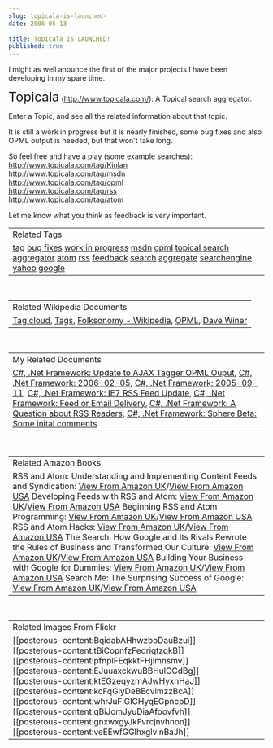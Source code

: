 ```yaml
---
slug: topicala-is-launched-
date: 2006-05-13
 
title: Topicala Is LAUNCHED!
published: true
---
```

I might as well anounce the first of the major projects I have been developing in my spare time.<p /><span style="font-size: 180%;">Topicala</span> (<a href="http://www.topicala.com/">http://www.topicala.com/</a>): A Topical search aggregator.<p />Enter a Topic, and see all the related information about that topic.<p />It is still a work in progress but it is nearly finished, some bug fixes and also OPML output is needed, but that won't take long.<p />So feel free and have a play (some example searches):<br /><a href="http://www.topicala.com/tag/Kinlan">http://www.topicala.com/tag/Kinlan</a><br /><a href="http://www.topicala.com/tag/msdn">http://www.topicala.com/tag/msdn</a><br /><a href="http://www.topicala.com/tag/opml">http://www.topicala.com/tag/opml</a><br /><a href="http://www.topicala.com/tag/rss">http://www.topicala.com/tag/rss</a><br /><a href="http://www.topicala.com/tag/atom">http://www.topicala.com/tag/atom</a><p />Let me know what you think as feedback is very important.<p /><table class="TechnoratiHead TagHeader">
<tr><td>Related Tags</td></tr>
<tr class="Technorati"><td>
<a href="http://www.kinlan.co.uk/tag/tag" class="Tag" rel="tag">tag</a> <a href="http://www.kinlan.co.uk/tag/bug%20fixes" class="Tag" rel="tag">bug fixes</a> <a href="http://www.kinlan.co.uk/tag/work%20in%20progress" class="Tag" rel="tag">work in progress</a> <a href="http://www.kinlan.co.uk/tag/msdn" class="Tag" rel="tag">msdn</a> <a href="http://www.kinlan.co.uk/tag/opml" class="Tag" rel="tag">opml</a> <a href="http://www.kinlan.co.uk/tag/topical%20search" class="Tag" rel="tag">topical search</a> <a href="http://www.kinlan.co.uk/tag/aggregator" class="Tag" rel="tag">aggregator</a> <a href="http://www.kinlan.co.uk/tag/atom" class="Tag" rel="tag">atom</a> <a href="http://www.kinlan.co.uk/tag/rss" class="Tag" rel="tag">rss</a> <a href="http://www.kinlan.co.uk/tag/feedback" class="Tag" rel="tag">feedback</a> <a href="http://www.kinlan.co.uk/tag/search" class="Tag" rel="tag">search</a> <a href="http://www.kinlan.co.uk/tag/aggregate" class="Tag" rel="tag">aggregate</a> <a href="http://www.kinlan.co.uk/tag/searchengine" class="Tag" rel="tag">searchengine</a> <a href="http://www.kinlan.co.uk/tag/yahoo" class="Tag" rel="tag">yahoo</a> <a href="http://www.kinlan.co.uk/tag/google" class="Tag" rel="tag">google</a>
</td></tr>
</table><br /><table class="TechnoratiHead TagHeader">
<tr><td>Related Wikipedia Documents</td></tr>
<tr class="Technorati"><td>
<a href="http://en.wikipedia.org/wiki/Tag_cloud" class="Tag" rel="tag">Tag cloud</a>, <a href="http://en.wikipedia.org/wiki/Tags" class="Tag" rel="tag">Tags</a>, <a href="http://en.wikipedia.org/wiki/Folksonomy" class="Tag" rel="tag">Folksonomy - Wikipedia</a>, <a href="http://en.wikipedia.org/wiki/OPML" class="Tag" rel="tag">OPML</a>, <a href="http://en.wikipedia.org/wiki/Dave_Winer" class="Tag" rel="tag">Dave Winer</a>
</td></tr>
</table><br /><table class="TechnoratiHead TagHeader">
<tr><td>My Related Documents</td></tr>
<tr class="Technorati"><td>
<a href="http://www.kinlan.co.uk/2005/11/update-to-ajax-tagger-opml-ouput.html" class="Tag" rel="tag">C#, .Net Framework: Update to AJAX Tagger OPML Ouput</a>, <a href="http://www.kinlan.co.uk/archive/2006_02_05_dotnet-and-stuff_archive.html" class="Tag" rel="tag">C#, .Net Framework: 2006-02-05</a>, <a href="http://www.kinlan.co.uk/archive/2005_09_11_dotnet-and-stuff_archive.html" class="Tag" rel="tag">C#, .Net Framework: 2005-09-11</a>, <a href="http://www.kinlan.co.uk/2005/07/ie7-rss-feed-update.html" class="Tag" rel="tag">C#, .Net Framework: IE7 RSS Feed Update</a>, <a href="http://www.kinlan.co.uk/2006/03/feed-or-email-delivery.html" class="Tag" rel="tag">C#, .Net Framework: Feed or Email Delivery</a>, <a href="http://www.kinlan.co.uk/2006/02/question-about-rss-readers.html" class="Tag" rel="tag">C#, .Net Framework: A Question about RSS Readers</a>, <a href="http://www.kinlan.co.uk/2005/11/sphere-beta-some-inital-comments.html" class="Tag" rel="tag">C#, .Net Framework: Sphere Beta: Some inital comments</a>
</td></tr>
</table><br /><table class="TechnoratiHead TagHeader">
<tr><td>Related Amazon Books</td></tr>
<tr class="Technorati"><td>RSS and Atom: Understanding and Implementing Content Feeds and Syndication: <a href="http://www.amazon.co.uk/exec/obidos/redirect?tag=cnetfra-21&amp;link_code=xm2&amp;camp=2025&amp;creative=165953&amp;path=http://www.amazon.co.uk/gp/redirect.html%253fASIN=1904811574%2526tag=cnetfra-21%2526lcode=xm2%2526cID=2025%2526ccmID=165953%2526location=/o/ASIN/1904811574%25253FSubscriptionId=0CM2PVF6VAHJQKW5G782" class="Tag" rel="tag">View From Amazon UK</a>/<a href="http://www.amazon.com/exec/obidos/redirect?tag=cnetfra-20&amp;link_code=xm2&amp;camp=2025&amp;creative=165953&amp;path=http://www.amazon.com/gp/redirect.html%253fASIN=1904811574%2526tag=cnetfra-20%2526lcode=xm2%2526cID=2025%2526ccmID=165953%2526location=/o/ASIN/1904811574%25253FSubscriptionId=0CM2PVF6VAHJQKW5G782" class="Tag" rel="tag">View From Amazon USA</a> Developing Feeds with RSS and Atom: <a href="http://www.amazon.co.uk/exec/obidos/redirect?tag=cnetfra-21&amp;link_code=xm2&amp;camp=2025&amp;creative=165953&amp;path=http://www.amazon.co.uk/gp/redirect.html%253fASIN=0596008813%2526tag=cnetfra-21%2526lcode=xm2%2526cID=2025%2526ccmID=165953%2526location=/o/ASIN/0596008813%25253FSubscriptionId=0CM2PVF6VAHJQKW5G782" class="Tag" rel="tag">View From Amazon UK</a>/<a href="http://www.amazon.com/exec/obidos/redirect?tag=cnetfra-20&amp;link_code=xm2&amp;camp=2025&amp;creative=165953&amp;path=http://www.amazon.com/gp/redirect.html%253fASIN=0596008813%2526tag=cnetfra-20%2526lcode=xm2%2526cID=2025%2526ccmID=165953%2526location=/o/ASIN/0596008813%25253FSubscriptionId=0CM2PVF6VAHJQKW5G782" class="Tag" rel="tag">View From Amazon USA</a> Beginning RSS and Atom Programming: <a href="http://www.amazon.co.uk/exec/obidos/redirect?tag=cnetfra-21&amp;link_code=xm2&amp;camp=2025&amp;creative=165953&amp;path=http://www.amazon.co.uk/gp/redirect.html%253fASIN=0764579169%2526tag=cnetfra-21%2526lcode=xm2%2526cID=2025%2526ccmID=165953%2526location=/o/ASIN/0764579169%25253FSubscriptionId=0CM2PVF6VAHJQKW5G782" class="Tag" rel="tag">View From Amazon UK</a>/<a href="http://www.amazon.com/exec/obidos/redirect?tag=cnetfra-20&amp;link_code=xm2&amp;camp=2025&amp;creative=165953&amp;path=http://www.amazon.com/gp/redirect.html%253fASIN=0764579169%2526tag=cnetfra-20%2526lcode=xm2%2526cID=2025%2526ccmID=165953%2526location=/o/ASIN/0764579169%25253FSubscriptionId=0CM2PVF6VAHJQKW5G782" class="Tag" rel="tag">View From Amazon USA</a> RSS and Atom Hacks: <a href="http://www.amazon.co.uk/exec/obidos/redirect?tag=cnetfra-21&amp;link_code=xm2&amp;camp=2025&amp;creative=165953&amp;path=http://www.amazon.co.uk/gp/redirect.html%253fASIN=0596101457%2526tag=cnetfra-21%2526lcode=xm2%2526cID=2025%2526ccmID=165953%2526location=/o/ASIN/0596101457%25253FSubscriptionId=0CM2PVF6VAHJQKW5G782" class="Tag" rel="tag">View From Amazon UK</a>/<a href="http://www.amazon.com/exec/obidos/redirect?tag=cnetfra-20&amp;link_code=xm2&amp;camp=2025&amp;creative=165953&amp;path=http://www.amazon.com/gp/redirect.html%253fASIN=0596101457%2526tag=cnetfra-20%2526lcode=xm2%2526cID=2025%2526ccmID=165953%2526location=/o/ASIN/0596101457%25253FSubscriptionId=0CM2PVF6VAHJQKW5G782" class="Tag" rel="tag">View From Amazon USA</a> The Search: How Google and Its Rivals Rewrote the Rules of Business and Transformed Our Culture: <a href="http://www.amazon.co.uk/exec/obidos/redirect?tag=cnetfra-21&amp;link_code=xm2&amp;camp=2025&amp;creative=165953&amp;path=http://www.amazon.co.uk/gp/redirect.html%253fASIN=1857883616%2526tag=cnetfra-21%2526lcode=xm2%2526cID=2025%2526ccmID=165953%2526location=/o/ASIN/1857883616%25253FSubscriptionId=0CM2PVF6VAHJQKW5G782" class="Tag" rel="tag">View From Amazon UK</a>/<a href="http://www.amazon.com/exec/obidos/redirect?tag=cnetfra-20&amp;link_code=xm2&amp;camp=2025&amp;creative=165953&amp;path=http://www.amazon.com/gp/redirect.html%253fASIN=1857883616%2526tag=cnetfra-20%2526lcode=xm2%2526cID=2025%2526ccmID=165953%2526location=/o/ASIN/1857883616%25253FSubscriptionId=0CM2PVF6VAHJQKW5G782" class="Tag" rel="tag">View From Amazon USA</a> Building Your Business with Google for Dummies: <a href="http://www.amazon.co.uk/exec/obidos/redirect?tag=cnetfra-21&amp;link_code=xm2&amp;camp=2025&amp;creative=165953&amp;path=http://www.amazon.co.uk/gp/redirect.html%253fASIN=0764571435%2526tag=cnetfra-21%2526lcode=xm2%2526cID=2025%2526ccmID=165953%2526location=/o/ASIN/0764571435%25253FSubscriptionId=0CM2PVF6VAHJQKW5G782" class="Tag" rel="tag">View From Amazon UK</a>/<a href="http://www.amazon.com/exec/obidos/redirect?tag=cnetfra-20&amp;link_code=xm2&amp;camp=2025&amp;creative=165953&amp;path=http://www.amazon.com/gp/redirect.html%253fASIN=0764571435%2526tag=cnetfra-20%2526lcode=xm2%2526cID=2025%2526ccmID=165953%2526location=/o/ASIN/0764571435%25253FSubscriptionId=0CM2PVF6VAHJQKW5G782" class="Tag" rel="tag">View From Amazon USA</a> Search Me: The Surprising Success of Google: <a href="http://www.amazon.co.uk/exec/obidos/redirect?tag=cnetfra-21&amp;link_code=xm2&amp;camp=2025&amp;creative=165953&amp;path=http://www.amazon.co.uk/gp/redirect.html%253fASIN=1904879160%2526tag=cnetfra-21%2526lcode=xm2%2526cID=2025%2526ccmID=165953%2526location=/o/ASIN/1904879160%25253FSubscriptionId=0CM2PVF6VAHJQKW5G782" class="Tag" rel="tag">View From Amazon UK</a>/<a href="http://www.amazon.com/exec/obidos/redirect?tag=cnetfra-20&amp;link_code=xm2&amp;camp=2025&amp;creative=165953&amp;path=http://www.amazon.com/gp/redirect.html%253fASIN=1904879160%2526tag=cnetfra-20%2526lcode=xm2%2526cID=2025%2526ccmID=165953%2526location=/o/ASIN/1904879160%25253FSubscriptionId=0CM2PVF6VAHJQKW5G782" class="Tag" rel="tag">View From Amazon USA</a>
</td></tr>
</table><br /><table class="TechnoratiHead TagHeader">
<tr><td>Related Images From Flickr</td></tr>
<tr class="Technorati"><td>
<span style="float: left;">[[posterous-content:BqidabAHhwzboDauBzui]]</span><span style="float: left;">[[posterous-content:tBiCopnfzFedriqtzqkB]]</span><span style="float: left;">[[posterous-content:pfnplFEqkktFHjlmnsmv]]</span><span style="float: left;">[[posterous-content:EJuuaxckwuBBHulGCdBg]]</span><span style="float: left;">[[posterous-content:ktEGzeqyzmAJwHyxnHaJ]]</span><span style="float: left;">[[posterous-content:kcFqGlyDeBEcvlmzzBcA]]</span><span style="float: left;">[[posterous-content:whrJuFiGlCHyqEGpncpD]]</span><span style="float: left;">[[posterous-content:qBiJomJyuDiaAfoovfvh]]</span><span style="float: left;">[[posterous-content:gnxwxgyJkFvrcjnvhnon]]</span><span style="float: left;">[[posterous-content:veEEwfGGlhxglvinBaJh]]</span>
</td></tr>
</table>

